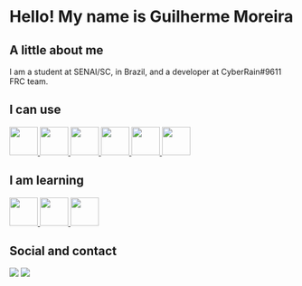 # Hello! My name is Guilherme Moreira

## A little about me
I am a student at SENAI/SC, in Brazil, and a developer at CyberRain#9611 FRC team.

## I can use
<a href="https://dotnet.microsoft.com/languages/csharp">
<img loading="lazy" src="https://cdn.jsdelivr.net/gh/devicons/devicon@latest/icons/csharp/csharp-original.svg" width="50" height="50"/>
</a>
<a href="https://dotnet.microsoft.com/">
<img loading="lazy" src="https://cdn.jsdelivr.net/gh/devicons/devicon@latest/icons/dot-net/dot-net-plain-wordmark.svg" width="50" height="50"/>
</a>
<a href="https://learn.microsoft.com/dotnet/visual-basic/">
<img loading="lazy" src="https://cdn.jsdelivr.net/gh/devicons/devicon@latest/icons/visualbasic/visualbasic-original.svg" width="50" height="50"/>
</a>
<a href="https://git-scm.com">
<img loading="lazy" src="https://cdn.jsdelivr.net/gh/devicons/devicon/icons/git/git-original.svg" width="50" height="50"/>
</a>
<a href="https://www.arduino.cc/">
<img loading="lazy" src="https://cdn.jsdelivr.net/gh/devicons/devicon@latest/icons/arduino/arduino-original-wordmark.svg" width="50" height="50"/>
</a>
<a href="https://www.linux.org/">
<img loading="lazy" src="https://cdn.jsdelivr.net/gh/devicons/devicon@latest/icons/linux/linux-original.svg" width="50" height="50"/>
</a>

## I am learning
<a href="https://www.java.com/">
<img loading="lazy" src="https://cdn.jsdelivr.net/gh/devicons/devicon@latest/icons/java/java-original-wordmark.svg" width="50" height="50"/>
</a>
<a href="https://www.mysql.com/">
<img loading="lazy" src="https://cdn.jsdelivr.net/gh/devicons/devicon@latest/icons/mysql/mysql-plain-wordmark.svg" width="50" height="50"/>
</a>
<a href="https://developer.mozilla.org/en-US/docs/Web/JavaScript">
<img loading="lazy" src="https://cdn.jsdelivr.net/gh/devicons/devicon@latest/icons/javascript/javascript-original.svg" width="50" height="50"/>
</a>

## Social and contact
<div>
<a href="https://instagram.com/gui.moreira73" target="_blank"><img loading="lazy" src="https://img.shields.io/badge/-Instagram-%23E4405F?style=for-the-badge&logo=instagram&logoColor=white" target="_blank"></a>
<a href = "mailto:gui@guilhermepmoreira.com"><img loading="lazy" src="https://img.shields.io/badge/Gmail-D14836?style=for-the-badge&logo=gmail&logoColor=white" target="_blank"></a>
</div>

